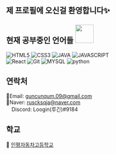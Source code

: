 ## 제 프로필에 오신걸 환영합니다✨ <br><br> 현재 공부중인 언어들 <img src="https://ifh.cc/g/ScZL6o.gif" width="50">

![HTML5](https://img.shields.io/badge/-HTML5-F05032?stlye=for-the-badge&logo=HTML5&logoColor=ffffff)
![CSS3](https://img.shields.io/badge/-CSS3-007ACC?stlye=for-the-badge&logo=CSS3&logoColor=ffffff)
![JAVA](https://img.shields.io/badge/-JAVA-2b2b61?stlye=for-the-badge&logo=JAVA)
![JAVASCRIPT](https://img.shields.io/badge/-JAVASCRIPT-000000?stlye=for-the-badge&logo=JAVASCRIPT)
<BR>
![React](https://img.shields.io/badge/-React-black?stlye=for-the-badge&logo=React)
![Git](https://img.shields.io/badge/-Git-red?stlye=for-the-badge&logo=Git&logoColor=ffffff)
![MYSQL](https://img.shields.io/badge/-MYSQL-grey?stlye=for-the-badge&logo=MYSQL&logoColor=ffffff)
![python](https://img.shields.io/badge/-python-323232?stlye=for-the-badge&logo=python)
   
## 연락처
📧Email: guncunqum.09@gmail.com
  <br>
📗Naver: ruscksqja@naver.com
  <br>
<img src="https://ifh.cc/g/wjDPkq.png" width="15">Discord: Loogin(루긴)#9184
  
 ## 학교
  🏫 <a href="http://inpyung.icehs.kr/main.do">인평자동차고등학교</a>

